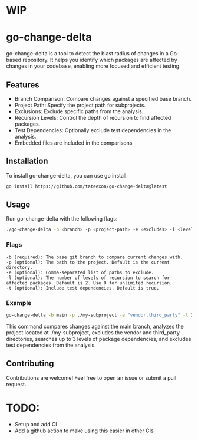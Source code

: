 # WIP

# go-change-delta

go-change-delta is a tool to detect the blast radius of changes in a Go-based repository. It helps you identify which packages are affected by changes in your codebase, enabling more focused and efficient testing.

## Features

- Branch Comparison: Compare changes against a specified base branch.
- Project Path: Specify the project path for subprojects.
- Exclusions: Exclude specific paths from the analysis.
- Recursion Levels: Control the depth of recursion to find affected packages.
- Test Dependencies: Optionally exclude test dependencies in the analysis.
- Embedded files are included in the comparisons

## Installation
To install go-change-delta, you can use go install:

``` bash
go install https://github.com/tateexon/go-change-delta@latest
```

## Usage
Run go-change-delta with the following flags:

```bash
./go-change-delta -b <branch> -p <project-path> -e <excludes> -l <levels> -t <include-test-deps>
```

### Flags

    -b (required): The base git branch to compare current changes with.
    -p (optional): The path to the project. Default is the current directory.
    -e (optional): Comma-separated list of paths to exclude.
    -l (optional): The number of levels of recursion to search for affected packages. Default is 2. Use 0 for unlimited recursion.
    -t (optional): Include test dependencies. Default is true.

### Example

```bash
go-change-delta -b main -p ./my-subproject -e "vendor,third_party" -l 3 -t false
```

This command compares changes against the main branch, analyzes the project located at ./my-subproject, excludes the vendor and third_party directories, searches up to 3 levels of package dependencies, and excludes test dependencies from the analysis.

## Contributing
Contributions are welcome! Feel free to open an issue or submit a pull request.

# TODO:

- Setup and add CI
- Add a github action to make using this easier in other CIs